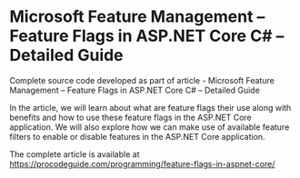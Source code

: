 # Microsoft Feature Management – Feature Flags in ASP.NET Core C# – Detailed Guide

Complete source code developed as part of article - Microsoft Feature Management – Feature Flags in ASP.NET Core C# – Detailed Guide

In the article, we will learn about what are feature flags their use along with benefits and how to use these feature flags in the ASP.NET Core application. We will also explore how we can make use of available feature filters to enable or disable features in the ASP.NET Core application.

The complete article is available at https://procodeguide.com/programming/feature-flags-in-aspnet-core/
